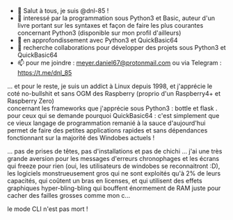 - 👋 Salut à tous, je suis @dnl-85 !
- 👀 interessé par la programmation sous Python3 et Basic, auteur d'un livre portant sur les syntaxes et façon de faire les plus courantes concernant Python3 (disponible sur mon profil d'ailleurs)
- 🌱 en approfondissement avec Python3 et QuickBasic64
- 💞️ recherche collaborations pour développer des projets sous Python3 et QuickBasic64
- 📫 pour me joindre : meyer.daniel67@protonmail.com  ou via Telegram : https://t.me/dnl_85

... et pour le reste, je suis un addict à Linux depuis 1998, et j'apprécie le coté no-bullshit et sans OGM des Raspberry (proprio d'un Raspberry4+ et Raspberry Zero)  
concernant les frameworks que j'apprécie sous Python3 : bottle et flask .  
pour ceux qui se demande pourquoi QuickBasic64 : c'est simplement que ce vieux langage de programmation remanié à la sauce d'aujourd'hui permet de faire des petites applications rapides et sans dépendances fonctionnant sur la majorité des Windobes actuels !  

... pas de prises de têtes, pas d'installations et pas de chichi ... j'ai une très grande aversion pour les messages d'erreurs chronophages et les écrans qui freeze pour rien (oui, les utilisateurs de windobes se reconnaitront :D), les logiciels monstrueusement gros qui ne sont exploités qu'à 2% de leurs capacités, qui coûtent un bras en licenses, et qui utilisent des effets graphiques hyper-bling-bling qui bouffent énormement de RAM juste pour cacher des failles grosses comme mon c...  

le mode CLI n'est pas mort !  

<!---
dnl-85/dnl-85 is a ✨ special ✨ repository because its `README.md` (this file) appears on your GitHub profile.
You can click the Preview link to take a look at your changes.
--->
